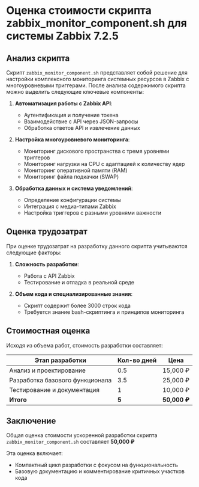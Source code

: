 # Оценка стоимости скрипта zabbix_monitor_component.sh для системы Zabbix 7.2.5

## Анализ скрипта

Скрипт `zabbix_monitor_component.sh` представляет собой решение для настройки комплексного мониторинга системных ресурсов в Zabbix с многоуровневыми триггерами. После анализа содержимого скрипта можно выделить следующие ключевые компоненты:

1. **Автоматизация работы с Zabbix API**:
   - Аутентификация и получение токена
   - Взаимодействие с API через JSON-запросы
   - Обработка ответов API и извлечение данных

2. **Настройка многоуровневого мониторинга**:
   - Мониторинг дискового пространства с тремя уровнями триггеров
   - Мониторинг нагрузки на CPU с адаптацией к количеству ядер
   - Мониторинг оперативной памяти (RAM)
   - Мониторинг файла подкачки (SWAP)

3. **Обработка данных и система уведомлений**:
   - Определение конфигурации системы
   - Интеграция с медиа-типами Zabbix
   - Настройка триггеров с разными уровнями важности

## Оценка трудозатрат

При оценке трудозатрат на разработку данного скрипта учитываются следующие факторы:

1. **Сложность разработки**: 
   - Работа с API Zabbix
   - Тестирование и отладка в реальной среде

2. **Объем кода и специализированные знания**: 
   - Скрипт содержит более 3000 строк кода
   - Требуется знание bash-скриптинга и принципов мониторинга

## Стоимостная оценка

Исходя из объема работ, стоимость разработки составляет:

| Этап разработки | Кол-во дней | Цена | 
|-----------------|-------------|---------------|
| Анализ и проектирование | 0.5 | 15,000 ₽ |
| Разработка базового функционала | 3.5 | 25,000 ₽ |
| Тестирование и документация | 1 | 10,000 ₽ |
| **Итого** | **5** | **50,000 ₽** |



## Заключение

Общая оценка стоимости ускоренной разработки скрипта `zabbix_monitor_component.sh` составляет **50,000 ₽** 

Эта оценка включает:
- Компактный цикл разработки с фокусом на функциональность
- Базовую документацию и комментирование критичных участков кода
